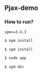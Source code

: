 ## Pjax-demo

### How to run?

`spm<=3.4.3`

```bash
$ npm install
```

```bash
$ spm install
```

```bash
$ node app
```

```bash
$ spm doc
```